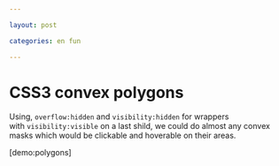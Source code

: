 ```yaml
---

layout: post

categories: en fun

---
```


# CSS3 convex polygons

Using, `overflow:hidden` and `visibility:hidden` for wrappers with `visibility:visible` on a last shild, we could do almost any convex masks which would be clickable and hoverable on their areas.

[demo:polygons]
